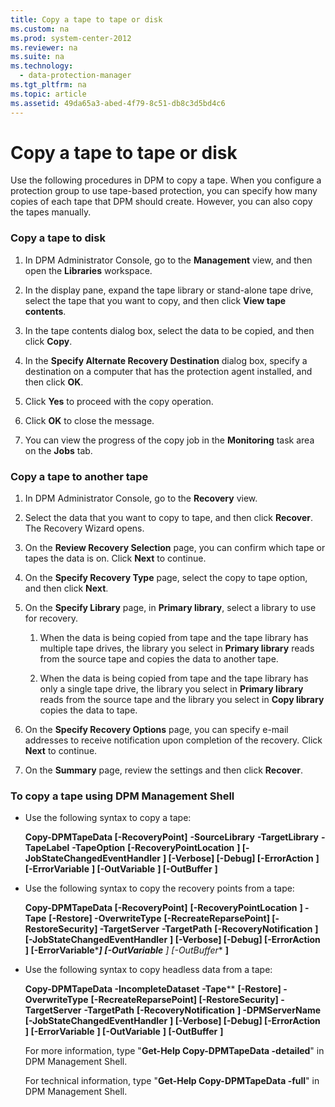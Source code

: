 ```yaml
---
title: Copy a tape to tape or disk
ms.custom: na
ms.prod: system-center-2012
ms.reviewer: na
ms.suite: na
ms.technology: 
  - data-protection-manager
ms.tgt_pltfrm: na
ms.topic: article
ms.assetid: 49da65a3-abed-4f79-8c51-db8c3d5bd4c6
---
```

# Copy a tape to tape or disk
Use the following procedures in DPM to copy a tape. When you configure a protection group to use tape\-based protection, you can specify how many copies of each tape that DPM should create. However, you can also copy the tapes manually.

### Copy a tape to disk

1.  In DPM Administrator Console, go to the **Management** view, and then open the **Libraries** workspace.

2.  In the display pane, expand the tape library or stand\-alone tape drive, select the tape that you want to copy, and then click **View tape contents**.

3.  In the tape contents dialog box, select the data to be copied, and then click **Copy**.

4.  In the **Specify Alternate Recovery Destination** dialog box, specify a destination on a computer that has the protection agent installed, and then click **OK**.

5.  Click **Yes** to proceed with the copy operation.

6.  Click **OK** to close the message.

7.  You can view the progress of the copy job in the **Monitoring** task area on the **Jobs** tab.

### Copy a tape to another tape

1.  In DPM Administrator Console, go to the **Recovery** view.

2.  Select the data that you want to copy to tape, and then click **Recover**. The Recovery Wizard opens.

3.  On the **Review Recovery Selection** page, you can confirm which tape or tapes the data is on. Click **Next** to continue.

4.  On the **Specify Recovery Type** page, select the copy to tape option, and then click **Next**.

5.  On the **Specify Library** page, in **Primary library**, select a library to use for recovery.

    1.  When the data is being copied from tape and the tape library has multiple tape drives, the library you select in **Primary library** reads from the source tape and copies the data to another tape.

    2.  When the data is being copied from tape and the tape library has only a single tape drive, the library you select in **Primary library** reads from the source tape and the library you select in **Copy library** copies the data to tape.

6.  On the **Specify Recovery Options** page, you can specify e\-mail addresses to receive notification upon completion of the recovery. Click **Next** to continue.

7.  On the **Summary** page, review the settings and then click **Recover**.

### To copy a tape using DPM Management Shell

-   Use the following syntax to copy a tape:

    **Copy\-DPMTapeData \[\-RecoveryPoint\]** *<RecoverySource>* **\-SourceLibrary** *<Library>* **\-TargetLibrary** *<Library>* **\-TapeLabel** *<String>* **\-TapeOption** *<TapeOptions>* **\[\-RecoveryPointLocation** *<RecoverySourceLocation>***\] \[\-JobStateChangedEventHandler** *<JobStateChangedEventHandler>***\] \[\-Verbose\] \[\-Debug\] \[\-ErrorAction** *<ActionPreference>***\] \[\-ErrorVariable** *<String>***\] \[\-OutVariable** *<String>***\] \[\-OutBuffer** *<Int32>***\]**

-   Use the following syntax to copy the recovery points from a tape:

    **Copy\-DPMTapeData \[\-RecoveryPoint\]** *<RecoverySource>* **\[\-RecoveryPointLocation** *<RecoverySourceLocation>***\] \-Tape** *<Media>* **\[\-Restore\] \-OverwriteType** *<OverwriteType>* **\[\-RecreateReparsePoint\] \[\-RestoreSecurity\] \-TargetServer** *<String>* **\-TargetPath** *<String>* **\[\-RecoveryNotification** *<NotificationObject>***\] \[\-JobStateChangedEventHandler** *<JobStateChangedEventHandler>***\] \[\-Verbose\] \[\-Debug\] \[\-ErrorAction** *<ActionPreference>***\] \[\-ErrorVariable***<String>***\] \[\-OutVariable** *<String>***\] \[\-OutBuffer** *<Int32>***\]**

-   Use the following syntax to copy headless data from a tape:

    **Copy\-DPMTapeData \-IncompleteDataset** *<HeadlessDataset>* **\-Tape***<Media>* **\[\-Restore\] \-OverwriteType** *<OverwriteType>* **\[\-RecreateReparsePoint\] \[\-RestoreSecurity\] \-TargetServer** *<String>* **\-TargetPath** *<String>* **\[\-RecoveryNotification** *<NotificationObject>***\] \-DPMServerName** *<String>* **\[\-JobStateChangedEventHandler** *<JobStateChangedEventHandler>***\] \[\-Verbose\] \[\-Debug\] \[\-ErrorAction** *<ActionPreference>***\] \[\-ErrorVariable** *<String>***\] \[\-OutVariable** *<String>***\] \[\-OutBuffer** *<Int32>***\]**

    For more information, type "**Get\-Help Copy\-DPMTapeData \-detailed**" in DPM Management Shell.

    For technical information, type "**Get\-Help Copy\-DPMTapeData \-full**" in DPM Management Shell.


